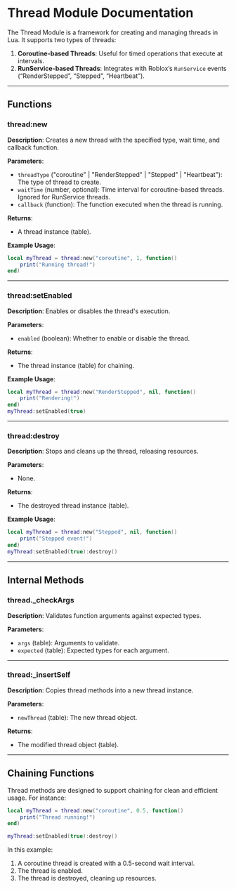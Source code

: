 # Thread Module Documentation

The Thread Module is a framework for creating and managing threads in Lua. It supports two types of threads:
1. **Coroutine-based Threads**: Useful for timed operations that execute at intervals.
2. **RunService-based Threads**: Integrates with Roblox’s `RunService` events (“RenderStepped”, “Stepped”, “Heartbeat”).

---

## Functions

### thread:new
**Description**: Creates a new thread with the specified type, wait time, and callback function.

**Parameters**:
- `threadType` ("coroutine" | "RenderStepped" | "Stepped" | "Heartbeat"): The type of thread to create.
- `waitTime` (number, optional): Time interval for coroutine-based threads. Ignored for RunService threads.
- `callback` (function): The function executed when the thread is running.

**Returns**:
- A thread instance (table).

**Example Usage**:
```lua
local myThread = thread:new("coroutine", 1, function()
    print("Running thread!")
end)
```

---

### thread:setEnabled
**Description**: Enables or disables the thread's execution.

**Parameters**:
- `enabled` (boolean): Whether to enable or disable the thread.

**Returns**:
- The thread instance (table) for chaining.

**Example Usage**:
```lua
local myThread = thread:new("RenderStepped", nil, function()
    print("Rendering!")
end)
myThread:setEnabled(true)
```

---

### thread:destroy
**Description**: Stops and cleans up the thread, releasing resources.

**Parameters**:
- None.

**Returns**:
- The destroyed thread instance (table).

**Example Usage**:
```lua
local myThread = thread:new("Stepped", nil, function()
    print("Stepped event!")
end)
myThread:setEnabled(true):destroy()
```

---

## Internal Methods

### thread._checkArgs
**Description**: Validates function arguments against expected types.

**Parameters**:
- `args` (table): Arguments to validate.
- `expected` (table): Expected types for each argument.

---

### thread:_insertSelf
**Description**: Copies thread methods into a new thread instance.

**Parameters**:
- `newThread` (table): The new thread object.

**Returns**:
- The modified thread object (table).

---

## Chaining Functions

Thread methods are designed to support chaining for clean and efficient usage. For instance:

```lua
local myThread = thread:new("coroutine", 0.5, function()
    print("Thread running!")
end)

myThread:setEnabled(true):destroy()
```

In this example:
1. A coroutine thread is created with a 0.5-second wait interval.
2. The thread is enabled.
3. The thread is destroyed, cleaning up resources.


